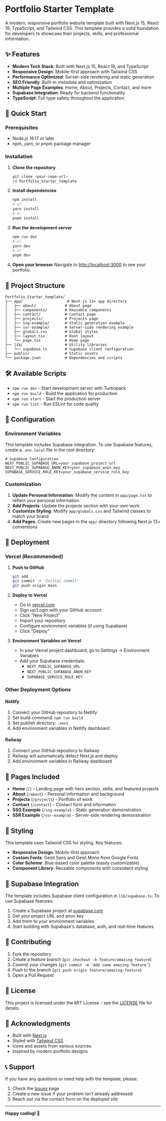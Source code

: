 # Portfolio Starter Template

A modern, responsive portfolio website template built with Next.js 15, React 19, TypeScript, and Tailwind CSS. This template provides a solid foundation for developers to showcase their projects, skills, and professional information.

## ✨ Features

- **Modern Tech Stack**: Built with Next.js 15, React 19, and TypeScript
- **Responsive Design**: Mobile-first approach with Tailwind CSS
- **Performance Optimized**: Server-side rendering and static generation
- **SEO Friendly**: Built-in metadata and optimization
- **Multiple Page Examples**: Home, About, Projects, Contact, and more
- **Supabase Integration**: Ready for backend functionality
- **TypeScript**: Full type safety throughout the application

## 🚀 Quick Start

### Prerequisites

- Node.js 18.17 or later
- npm, yarn, or pnpm package manager

### Installation

1. **Clone the repository**
   ```bash
   git clone <your-repo-url>
   cd Portfolio_Starter_template
   ```

2. **Install dependencies**
   ```bash
   npm install
   # or
   yarn install
   # or
   pnpm install
   ```

3. **Run the development server**
   ```bash
   npm run dev
   # or
   yarn dev
   # or
   pnpm dev
   ```

4. **Open your browser**
   Navigate to [http://localhost:3000](http://localhost:3000) to see your portfolio.

## 📁 Project Structure

```
Portfolio_Starter_template/
├── app/                    # Next.js 13+ app directory
│   ├── about/             # About page
│   ├── components/        # Reusable components
│   ├── contact/           # Contact page
│   ├── projects/          # Projects page
│   ├── ssg-example/       # Static generation example
│   ├── ssr-example/       # Server-side rendering example
│   ├── globals.css        # Global styles
│   ├── layout.tsx         # Root layout
│   └── page.tsx           # Home page
├── lib/                   # Utility libraries
│   └── supabase.ts        # Supabase client configuration
├── public/                # Static assets
└── package.json           # Dependencies and scripts
```

## 🛠️ Available Scripts

- `npm run dev` - Start development server with Turbopack
- `npm run build` - Build the application for production
- `npm run start` - Start the production server
- `npm run lint` - Run ESLint for code quality

## 🔧 Configuration

### Environment Variables

This template includes Supabase integration. To use Supabase features, create a `.env.local` file in the root directory:

```env
# Supabase Configuration
NEXT_PUBLIC_SUPABASE_URL=your_supabase_project_url
NEXT_PUBLIC_SUPABASE_ANON_KEY=your_supabase_anon_key
SUPABASE_SERVICE_ROLE_KEY=your_supabase_service_role_key
```

### Customization

1. **Update Personal Information**: Modify the content in `app/page.tsx` to reflect your personal information
2. **Add Projects**: Update the projects section with your own work
3. **Customize Styling**: Modify `app/globals.css` and Tailwind classes to match your brand
4. **Add Pages**: Create new pages in the `app/` directory following Next.js 13+ conventions

## 🚀 Deployment

### Vercel (Recommended)

1. **Push to GitHub**
   ```bash
   git add .
   git commit -m "Initial commit"
   git push origin main
   ```

2. **Deploy to Vercel**
   - Go to [vercel.com](https://vercel.com)
   - Sign up/Login with your GitHub account
   - Click "New Project"
   - Import your repository
   - Configure environment variables (if using Supabase)
   - Click "Deploy"

3. **Environment Variables on Vercel**
   - In your Vercel project dashboard, go to Settings → Environment Variables
   - Add your Supabase credentials:
     - `NEXT_PUBLIC_SUPABASE_URL`
     - `NEXT_PUBLIC_SUPABASE_ANON_KEY`
     - `SUPABASE_SERVICE_ROLE_KEY`

### Other Deployment Options

#### Netlify
1. Connect your GitHub repository to Netlify
2. Set build command: `npm run build`
3. Set publish directory: `.next`
4. Add environment variables in Netlify dashboard

#### Railway
1. Connect your GitHub repository to Railway
2. Railway will automatically detect Next.js and deploy
3. Add environment variables in Railway dashboard

## 📝 Pages Included

- **Home** (`/`) - Landing page with hero section, skills, and featured projects
- **About** (`/about`) - Personal information and background
- **Projects** (`/projects`) - Portfolio of work
- **Contact** (`/contact`) - Contact form and information
- **SSG Example** (`/ssg-example`) - Static generation demonstration
- **SSR Example** (`/ssr-example`) - Server-side rendering demonstration

## 🎨 Styling

This template uses Tailwind CSS for styling. Key features:

- **Responsive Design**: Mobile-first approach
- **Custom Fonts**: Geist Sans and Geist Mono from Google Fonts
- **Color Scheme**: Blue-based color palette (easily customizable)
- **Component Library**: Reusable components with consistent styling

## 🔌 Supabase Integration

The template includes Supabase client configuration in `lib/supabase.ts`. To use Supabase features:

1. Create a Supabase project at [supabase.com](https://supabase.com)
2. Get your project URL and anon key
3. Add them to your environment variables
4. Start building with Supabase's database, auth, and real-time features

## 🤝 Contributing

1. Fork the repository
2. Create a feature branch (`git checkout -b feature/amazing-feature`)
3. Commit your changes (`git commit -m 'Add some amazing feature'`)
4. Push to the branch (`git push origin feature/amazing-feature`)
5. Open a Pull Request

## 📄 License

This project is licensed under the MIT License - see the [LICENSE](LICENSE) file for details.

## 🙏 Acknowledgments

- Built with [Next.js](https://nextjs.org/)
- Styled with [Tailwind CSS](https://tailwindcss.com/)
- Icons and assets from various sources
- Inspired by modern portfolio designs

## 📞 Support

If you have any questions or need help with the template, please:

1. Check the [Issues](https://github.com/your-username/Portfolio_Starter_template/issues) page
2. Create a new issue if your problem isn't already addressed
3. Reach out via the contact form on the deployed site

---

**Happy coding! 🚀**
